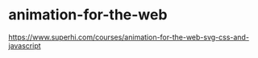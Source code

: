 # animation-for-the-web
https://www.superhi.com/courses/animation-for-the-web-svg-css-and-javascript
